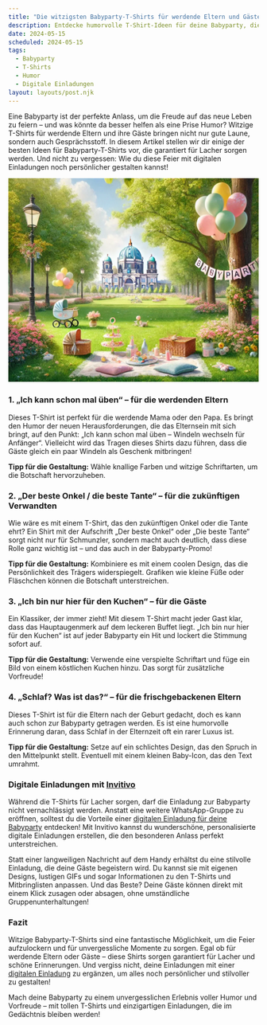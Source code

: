 ```yaml
---
title: "Die witzigsten Babyparty-T-Shirts für werdende Eltern und Gäste: Lachen garantiert!"
description: Entdecke humorvolle T-Shirt-Ideen für deine Babyparty, die für Lacher sorgen und die perfekte Ergänzung zu deinen digitalen Einladungen darstellen.
date: 2024-05-15
scheduled: 2024-05-15
tags:
  - Babyparty
  - T-Shirts
  - Humor
  - Digitale Einladungen
layout: layouts/post.njk
---
```


Eine Babyparty ist der perfekte Anlass, um die Freude auf das neue Leben zu feiern – und was könnte da besser helfen als eine Prise Humor? Witzige T-Shirts für werdende Eltern und ihre Gäste bringen nicht nur gute Laune, sondern auch Gesprächsstoff. In diesem Artikel stellen wir dir einige der besten Ideen für Babyparty-T-Shirts vor, die garantiert für Lacher sorgen werden. Und nicht zu vergessen: Wie du diese Feier mit digitalen Einladungen noch persönlicher gestalten kannst!

![Witzige Babyparty-T-Shirts](/img/picnic-park.webp)

### 1. **„Ich kann schon mal üben“ – für die werdenden Eltern**

Dieses T-Shirt ist perfekt für die werdende Mama oder den Papa. Es bringt den Humor der neuen Herausforderungen, die das Elternsein mit sich bringt, auf den Punkt: „Ich kann schon mal üben – Windeln wechseln für Anfänger“. Vielleicht wird das Tragen dieses Shirts dazu führen, dass die Gäste gleich ein paar Windeln als Geschenk mitbringen!

**Tipp für die Gestaltung:** Wähle knallige Farben und witzige Schriftarten, um die Botschaft hervorzuheben.

### 2. **„Der beste Onkel / die beste Tante“ – für die zukünftigen Verwandten**

Wie wäre es mit einem T-Shirt, das den zukünftigen Onkel oder die Tante ehrt? Ein Shirt mit der Aufschrift „Der beste Onkel“ oder „Die beste Tante“ sorgt nicht nur für Schmunzler, sondern macht auch deutlich, dass diese Rolle ganz wichtig ist – und das auch in der Babyparty-Promo!

**Tipp für die Gestaltung:** Kombiniere es mit einem coolen Design, das die Persönlichkeit des Trägers widerspiegelt. Grafiken wie kleine Füße oder Fläschchen können die Botschaft unterstreichen.

### 3. **„Ich bin nur hier für den Kuchen“ – für die Gäste**

Ein Klassiker, der immer zieht! Mit diesem T-Shirt macht jeder Gast klar, dass das Hauptaugenmerk auf dem leckeren Buffet liegt. „Ich bin nur hier für den Kuchen“ ist auf jeder Babyparty ein Hit und lockert die Stimmung sofort auf.

**Tipp für die Gestaltung:** Verwende eine verspielte Schriftart und füge ein Bild von einem köstlichen Kuchen hinzu. Das sorgt für zusätzliche Vorfreude!

### 4. **„Schlaf? Was ist das?“ – für die frischgebackenen Eltern**

Dieses T-Shirt ist für die Eltern nach der Geburt gedacht, doch es kann auch schon zur Babyparty getragen werden. Es ist eine humorvolle Erinnerung daran, dass Schlaf in der Elternzeit oft ein rarer Luxus ist.

**Tipp für die Gestaltung:** Setze auf ein schlichtes Design, das den Spruch in den Mittelpunkt stellt. Eventuell mit einem kleinen Baby-Icon, das den Text umrahmt.

### **Digitale Einladungen mit [Invitivo](https://invitivo.com/create)**

Während die T-Shirts für Lacher sorgen, darf die Einladung zur Babyparty nicht vernachlässigt werden. Anstatt eine weitere WhatsApp-Gruppe zu eröffnen, solltest du die Vorteile einer [digitalen Einladung für deine Babyparty](https://invitivo.com/) entdecken! Mit Invitivo kannst du wunderschöne, personalisierte digitale Einladungen erstellen, die den besonderen Anlass perfekt unterstreichen.

Statt einer langweiligen Nachricht auf dem Handy erhältst du eine stilvolle Einladung, die deine Gäste begeistern wird. Du kannst sie mit eigenen Designs, lustigen GIFs und sogar Informationen zu den T-Shirts und Mitbringlisten anpassen. Und das Beste? Deine Gäste können direkt mit einem Klick zusagen oder absagen, ohne umständliche Gruppenunterhaltungen!

### **Fazit**

Witzige Babyparty-T-Shirts sind eine fantastische Möglichkeit, um die Feier aufzulockern und für unvergessliche Momente zu sorgen. Egal ob für werdende Eltern oder Gäste – diese Shirts sorgen garantiert für Lacher und schöne Erinnerungen. Und vergiss nicht, deine Einladungen mit einer [digitalen Einladung](https://invitivo.com) zu ergänzen, um alles noch persönlicher und stilvoller zu gestalten!

Mach deine Babyparty zu einem unvergesslichen Erlebnis voller Humor und Vorfreude – mit tollen T-Shirts und einzigartigen Einladungen, die im Gedächtnis bleiben werden!
